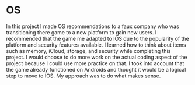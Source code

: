 # OS

In this project I made OS recommendations to a faux company who was transitioning there game to a new platform to gain new users.  I recommended that the game me adapted to IOS due to the popularity of the platform and security features available.  I learned how to think about items such as memory, iCloud, storage, and security while completing this project.  I would choose to do more work on the actual coding aspect of the project because I could use more practice on that.  I took into account that the game already functioned on Androids and thought it would be a logical step to move to IOS.  My approach was to do what makes sense.
